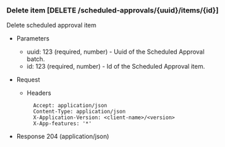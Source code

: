 ### Delete item [DELETE /scheduled-approvals/{uuid}/items/{id}]

Delete scheduled approval item 

+ Parameters
    + uuid: 123 (required, number) - Uuid of the Scheduled Approval batch.
    + id: 123 (required, number) - Id of the Scheduled Approval item.

+ Request
    + Headers

            Accept: application/json
            Content-Type: application/json
            X-Application-Version: <client-name>/<version>
            X-App-features: '*'

+ Response 204 (application/json)

<!-- include(../error_responses.md) -->
